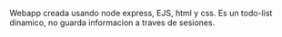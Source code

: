Webapp creada usando node express, EJS, html y css. Es un todo-list dinamico, no guarda informacion a traves de sesiones.